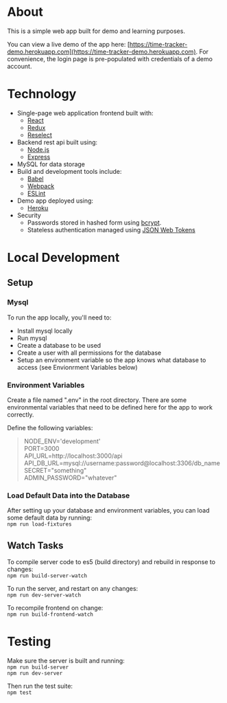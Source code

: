 About
===
This is a simple web app built for demo and learning purposes.

You can view a live demo of the app here: [https://time-tracker-demo.herokuapp.com](https://time-tracker-demo.herokuapp.com). 
For convenience, the login page is pre-populated with credentials of a demo account.


Technology
===
* Single-page web application frontend built with:
    * [React](https://facebook.github.io/react/)
    * [Redux](http://redux.js.org/)
    * [Reselect](https://github.com/reactjs/reselect)
* Backend rest api built using:
    * [Node.js](https://nodejs.org/en/)
    * [Express](http://expressjs.com/)
* MySQL for data storage
* Build and development tools include:
    * [Babel](https://babeljs.io/)
    * [Webpack](https://webpack.github.io/)
    * [ESLint](http://eslint.org/)
* Demo app deployed using:
    * [Heroku](https://www.heroku.com/)
* Security
    * Passwords stored in hashed form using [bcrypt](https://en.wikipedia.org/wiki/Bcrypt).
    * Stateless authentication managed using [JSON Web Tokens](https://jwt.io/)
        
Local Development
===
Setup
---

### Mysql
To run the app locally, you'll need to:
* Install mysql locally
* Run mysql
* Create a database to be used
* Create a user with all permissions for the database
* Setup an environment variable so the app knows what database to access
(see Envionrment Variables below)

### Environment Variables
Create a file named ".env" in the root directory.
There are some environmental variables that need to be defined here 
for the app to work correctly.

Define the following variables:
> NODE_ENV='development'  
> PORT=3000  
> API_URL=http://localhost:3000/api  
> API_DB_URL=mysql://username:password@localhost:3306/db_name  
> SECRET="something"  
> ADMIN_PASSWORD="whatever"  

### Load Default Data into the Database
After setting up your database and environment variables, you can load some default data by running:  
`npm run load-fixtures`

Watch Tasks
---
To compile server code to es5 (build directory) and rebuild in response to changes:  
`npm run build-server-watch`

To run the server, and restart on any changes:  
`npm run dev-server-watch`

To recompile frontend on change:  
`npm run build-frontend-watch`

Testing
===

Make sure the server is built and running:  
`npm run build-server`  
`npm run dev-server`

Then run the test suite:  
`npm test`